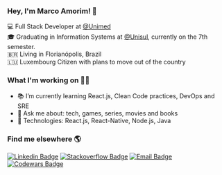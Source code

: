 ### Hey, I'm Marco Amorim! 👋


💻 Full Stack Developer at [@Unimed](https://www.linkedin.com/company/unimeddobrasil/) <br>
🎓 Graduating in Information Systems at [@Unisul](http://www.unisul.br/), currently on the 7th semester. <br>
🇧🇷 Living in Florianópolis, Brazil <br>
🇱🇺 Luxembourg Citizen with plans to move out of the country <br>

### What I'm working on 👨‍💻


- 📚 I’m currently learning React.js, Clean Code practices, DevOps and SRE
- 💬 Ask me about: tech, games, series, movies and books 
- 🚀 Technologies: React.js, React-Native, Node.js, Java

### Find me elsewhere 🌎


[![Linkedin Badge](https://img.shields.io/badge/-LinkedIn-blue?style=flat-square&logo=Linkedin&logoColor=white&link=https://www.linkedin.com/in/marcoamorim95/)](https://www.linkedin.com/in/marcoamorim95)
[![Stackoverflow Badge](https://img.shields.io/badge/-Stackoverflow-4CA143?style=flat-square&logo=Stackoverflow&logoColor=white&link=https://stackoverflow.com/users/12823161/marco-amorim)](https://stackoverflow.com/users/12823161/marco-amorim)
[![Email Badge](https://img.shields.io/badge/email-marcoamorim95@hotmail.com-red?logo=mail.ru&style=flat-square&logoColor=red&link=mailto:marcoamorim95@hotmail.com)](mailto:marcoamorim95@hotmail.com)
[![Codewars Badge](https://www.codewars.com/users/marco-amorim/badges/micro)](https://www.codewars.com/users/marco-amorim/)
